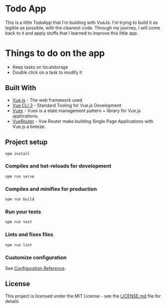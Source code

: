 # Todo App

This is a little TodoApp that I'm building with VueJs. I'm trying to build it as legible as possible, with the cleanest code. Through my journey, I will come back to it and apply stuffs that I learned to improve this little app.

# Things to do on the app

- Keep tasks on localstorage
- Double click on a task to modify it

## Built With

- [Vue.js](https://vuejs.org/) - The web framework used
- [Vue CLI 3](https://cli.vuejs.org/) - Standard Tooling for Vue.js Development
- [Vuex](https://vuex.vuejs.org/) - Vuex is a state management pattern + library for Vue.js applications.
- [VueRouter](https://router.vuejs.org/) - Vue Router make building Single Page Applications with Vue.js a breeze.

## Project setup

```
npm install
```

### Compiles and hot-reloads for development

```
npm run serve
```

### Compiles and minifies for production

```
npm run build
```

### Run your tests

```
npm run test
```

### Lints and fixes files

```
npm run lint
```

### Customize configuration

See [Configuration Reference](https://cli.vuejs.org/config/).

## License

This project is licensed under the MIT License - see the [LICENSE.md](LICENSE.md) file for details
